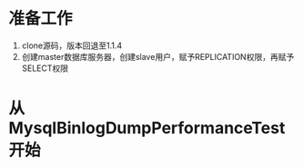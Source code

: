 # 准备工作
1. clone源码，版本回退至1.1.4
2. 创建master数据库服务器，创建slave用户，赋予REPLICATION权限，再赋予SELECT权限

# 从MysqlBinlogDumpPerformanceTest开始
